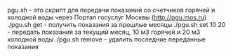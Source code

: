 pgu.sh - это скрипт для передачи показаний со счетчиков горячей и холодной воды через Портал госуслуг Москвы (http://pgu.mos.ru)
./pgu.sh get - получить показания за прошлые месяцы
./pgu.sh set 10 20 - передать показания за текущий месяц, 10 м3 горячей и 20 м3 холодной воды
./pgu.sh remove - удалить последние переданные показания
